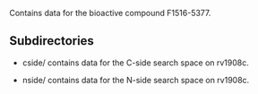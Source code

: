 Contains data for the bioactive compound F1516-5377.

## Subdirectories

- cside/ contains data for the C-side search space on rv1908c.

- nside/ contains data for the N-side search space on rv1908c.

